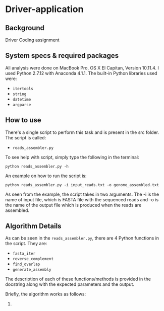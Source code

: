 # Driver-application

Background
------

Driver Coding assignment

System specs & required packages
------

All analysis were done on MacBook Pro, OS X El Capitan, Version 10.11.4. I used Python 2.7.12 with Anaconda 4.1.1. The built-in Python libraries used were:

- ```itertools```
- ```string```
- ```datetime```
- ```argparse```

How to use
------

There's a single script to perform this task and is present in the src folder. The script is called:

- ```reads_assembler.py```

To see help with script, simply type the following in the terminal:

```python reads_assembler.py -h```

An example on how to run the script is:

```python reads_assembler.py -i input_reads.txt -o genome_assembled.txt```

As seen from the example, the script takes in two arguments. The -i is the name of input file, which is FASTA file with the sequenced reads and -o is the name of the output file which is produced when the reads are assembled.

Algorithm Details
------

As can be seen in the ```reads_assembler.py```, there are 4 Python functions in the script. They are:

- ```fasta_iter```
- ```reverse_complement```
- ```find_overlap```
- ```generate_assembly```

The description of each of these functions/methods is provided in the docstring along with the expected parameters and the output.

Briefly, the algorithm works as follows:

1. 
